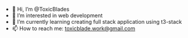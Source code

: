 - 👋 Hi, I’m @ToxicBlades
- 👀 I’m interested in web development 
- 🌱 I’m currently learning creating full stack application using t3-stack
- 📫 How to reach me: toxicblade.work@gmail.com

<!---
ToxicBlades/ToxicBlades is a ✨ special ✨ repository because its `README.md` (this file) appears on your GitHub profile.
You can click the Preview link to take a look at your changes.
--->
